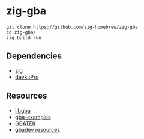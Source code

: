 # zig-gba

```
git clone https://github.com/zig-homebrew/zig-gba
cd zig-gba/
zig build run
```

## Dependencies

- [zig](https://ziglang.org/download/)
- [devkitPro](https://devkitpro.org/wiki/Getting_Started)

## Resources

- [libgba](http://starflakenights.net/libraries/devkitpro-libgba/docs/html/files.html)
- [gba-examples](https://github.com/devkitPro/gba-examples)
- [GBATEK](https://www.problemkaputt.de/gbatek.htm)
- [gbadev resources](https://gbadev.net/)
